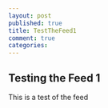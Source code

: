 ```yaml
---
layout: post
published: true
title: TestTheFeed1
comment: true
categories: 
---
```


## Testing the Feed 1

This is a test of the feed
